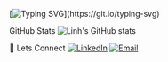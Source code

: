 

[![Typing SVG](https://readme-typing-svg.herokuapp.com/?lines=Hi+there!+I'm+Linh!)](https://git.io/typing-svg)


GitHub Stats
![Linh's GitHub stats](https://github-readme-stats.vercel.app/api?username=LinhL1&show_icons=true&theme=tokyonight)

💌 Lets Connect 
[![LinkedIn](https://img.shields.io/badge/-LinkedIn-blue?logo=linkedin&logoColor=white)](https://linkedin.com/in/YOUR_LINKEDIN)
[![Email](https://img.shields.io/badge/-Say%20Hi!-pink?logo=gmail&logoColor=white)](mailto:lle34250@gmail.com)
